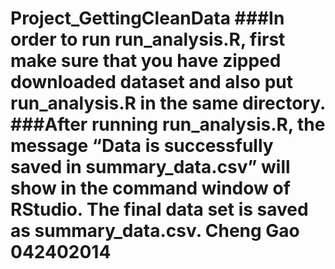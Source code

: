Project_GettingCleanData
###In order to run run_analysis.R, first make sure that you have zipped downloaded dataset and also put run_analysis.R in the same directory.
###After running run_analysis.R, the message “Data is successfully saved in summary_data.csv” will show in the command window of RStudio. The final data set is saved as summary_data.csv.
Cheng Gao 042402014
========================
